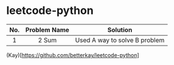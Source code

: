 # leetcode-python

|No.| Problem Name | Solution|
|:-:|:------------:|:-------:|
| 1 | 2 Sum | Used A way to solve B problem |

(Kay)[https://github.com/betterkay/leetcode-python] 